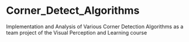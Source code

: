 # Corner_Detect_Algorithms
Implementation and Analysis of Various Corner Detection Algorithms as a team project of the Visual Perception and Learning course
